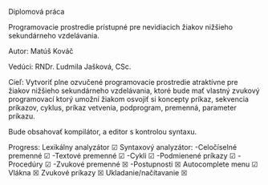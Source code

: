 Diplomová práca

Programovacie prostredie prístupné pre nevidiacich žiakov nižšieho sekundárneho vzdelávania.

Autor:	Matúš Kováč

Vedúci: 	RNDr. Ľudmila Jašková, CSc.

Cieľ: Vytvoriť plne ozvučené programovacie prostredie atraktívne pre žiakov
nižšieho sekundárneho vzdelávania, ktoré bude mať vlastný zvukový programovací ktorý umožní žiakom osvojiť si koncepty príkaz, sekvencia príkazov, cyklus, príkaz vetvenia, podprogram, premenná, parameter príkazu.

Bude obsahovať kompilátor, a editor s kontrolou syntaxu.

Progress:
Lexikálny analyzátor ☑
Syntaxový analyzátor:
  -Celočíselné premenné ☑
  -Textové premenné ☑
  -Cykli ☑
  -Podmienené príkazy ☑
  -Procedúry ☑
  -Zvukové premenné ☒
  -Postupnosti ☒
Autocomplete menu ☑
Vlákna ☒
Zvukové príkazy ☒
Ukladanie/načítavanie ☒
